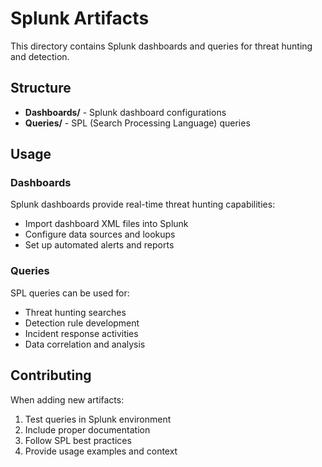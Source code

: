 # Splunk Artifacts

This directory contains Splunk dashboards and queries for threat hunting and detection.

## Structure

- **Dashboards/** - Splunk dashboard configurations
- **Queries/** - SPL (Search Processing Language) queries

## Usage

### Dashboards
Splunk dashboards provide real-time threat hunting capabilities:
- Import dashboard XML files into Splunk
- Configure data sources and lookups
- Set up automated alerts and reports

### Queries
SPL queries can be used for:
- Threat hunting searches
- Detection rule development
- Incident response activities
- Data correlation and analysis

## Contributing

When adding new artifacts:
1. Test queries in Splunk environment
2. Include proper documentation
3. Follow SPL best practices
4. Provide usage examples and context
